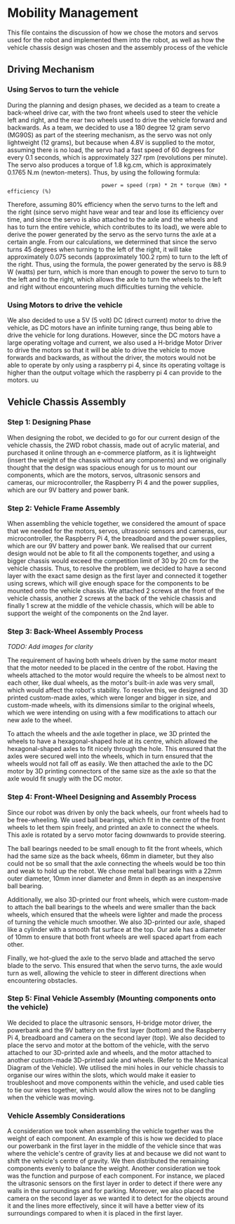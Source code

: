 # Mobility Management
This file contains the discussion of how we chose the motors and servos used for the robot and implemented them into the robot, as well as how the vehicle chassis design was chosen and the assembly process of the vehicle

## Driving Mechanism

### Using Servos to turn the vehicle
During the planning and design phases, we decided as a team to create a back-wheel drive car, with the two front wheels used to steer the vehicle left and right, and the rear two wheels used to drive the vehicle forward and backwards. As a team, we decided to use a 180 degree 12 gram servo (MG90S) as part of the steering mechanism, as the servo was not only lightweight (12 grams), but because when 4.8V is supplied to the motor, assuming there is no load, the servo had a fast speed of 60 degrees for every 0.1 seconds, which is approximately 327 rpm (revolutions per minute). The servo also produces a torque of 1.8 kg.cm, which is approximately 0.1765 N.m (newton-meters). Thus, by using the following formula:
                                     
                                  power = speed (rpm) * 2π * torque (Nm) * efficiency (%)
                                              
Therefore, assuming 80% efficiency when the servo turns to the left and the right (since servo might have wear and tear and lose its efficiency over time, and since the servo is also attached to the axle and the wheels and has to turn the entire vehicle, which contributes to its load), we were able to derive the power generated by the servo as the servo turns the axle at a certain angle. From our calculations, we determined that since the servo turns 45 degrees when turning to the left of the right, it will take approximately 0.075 seconds (approximately 100.2 rpm) to turn to the left of the right. Thus, using the formula, the power generated by the servo is 88.9 W (watts) per turn, which is more than enough to power the servo to turn to the left and to the right, which allows the axle to turn the wheels to the left and right without encountering much difficulties turning the vehicle.

### Using Motors to drive the vehicle
We also decided to use a 5V (5 volt) DC (direct current) motor to drive the vehicle, as DC motors have an infinite turning range, thus being able to drive the vehicle for long durations. However, since the DC motors have a large operating voltage and current, we also used a H-bridge Motor Driver to drive the motors so that it will be able to drive the vehicle to move forwards and backwards, as without the driver, the motors would not be able to operate by only using a raspberry pi 4, since its operating voltage is higher than the output voltage which the raspberry pi 4 can provide to the motors.
uu
## Vehicle Chassis Assembly
### Step 1: Designing Phase
When designing the robot, we decided to go for our current design of the vehicle chassis, the 2WD robot chassis, made out of acrylic material, and purchased it online through an e-commerce platform, as it is lightweight (insert the weight of the chassis without any components) and we originally thought that the design was spacious enough for us to mount our components, which are the motors, servos, ultrasonic sensors and cameras, our microcontroller, the Raspberry Pi 4 and the power supplies, which are our 9V battery and power bank.

### Step 2: Vehicle Frame Assembly
When assembling the vehicle together, we considered the amount of space that we needed for the motors, servos, ultrasonic sensors and cameras, our microcontroller, the Raspberry Pi 4, the breadboard and the power supplies, which are our 9V battery and power bank. We realised that our current design would not be able to fit all the components together, and using a bigger chassis would exceed the competition limit of 30 by 20 cm for the vehicle chassis. Thus, to resolve the problem, we decided to have a second layer with the exact same design as the first layer and connected it together using screws, which will give enough space for the components to be mounted onto the vehicle chassis. We attached 2 screws at the front of the vehicle chassis, another 2 screws at the back of the vehicle chassis and finally 1 screw at the middle of the vehicle chassis, which will be able to support the weight of the components on the 2nd layer. 

### Step 3: Back-Wheel Assembly Process
*TODO: Add images for clarity*

The requirement of having both wheels driven by the same motor meant that the motor needed to be placed in the centre of the robot. Having the wheels attached to the motor would require the wheels to be almost next to each other, like dual wheels, as the motor's built-in axle was very small, which would affect the robot's stability. To resolve this, we designed and 3D printed custom-made axles, which were longer and bigger in size, and custom-made wheels, with its dimensions similar to the original wheels, which we were intending on using with a few modifications to attach our new axle to the wheel.

To attach the wheels and the axle together in place, we 3D printed the wheels to have a hexagonal-shaped hole at its centre, which allowed the hexagonal-shaped axles to fit nicely through the hole. This ensured that the axles were secured well into the wheels, which in turn ensured that the wheels would not fall off as easily. We then attached the axle to the DC motor by 3D printing connectors of the same size as the axle so that the axle would fit snugly with the DC motor.

### Step 4: Front-Wheel Designing and Assembly Process
Since our robot was driven by only the back wheels, our front wheels had to be free-wheeling. We used ball bearings, which fit in the centre of the front wheels to let them spin freely, and printed an axle to connect the wheels. This axle is rotated by a servo motor facing downwards to provide steering.

The ball bearings needed to be small enough to fit the front wheels, which had the same size as the back wheels, 66mm in diameter, but they also could not be so small that the axle connecting the wheels would be too thin and weak to hold up the robot. We chose metal ball bearings with a 22mm outer diameter, 10mm inner diameter and 8mm in depth as an inexpensive ball bearing.

Additionally, we also 3D-printed our front wheels, which were custom-made to attach the ball bearings to the wheels and were smaller than the back wheels, which ensured that the wheels were lighter and made the process of turning the vehicle much smoother. We also 3D-printed our axle, shaped like a cylinder with a smooth flat surface at the top. Our axle has a diameter of 10mm  to ensure that both front wheels are well spaced apart from each other.

Finally, we hot-glued the axle to the servo blade and attached the servo blade to the servo. This ensured that when the servo turns, the axle would turn as well, allowing the vehicle to steer in different directions when encountering obstacles.

### Step 5: Final Vehicle Assembly (Mounting components onto the vehicle)
We decided to place the ultrasonic sensors, H-bridge motor driver, the powerbank and the 9V battery on the first layer (bottom) and the Raspberry Pi 4, breadboard and camera on the second layer (top). We also decided to place the servo and motor at the bottom of the vehicle, with the servo attached to our 3D-printed axle and wheels, and the motor attached to another custom-made 3D-printed axle and wheels. (Refer to the Mechanical Diagram of the Vehicle). We utilised the mini holes in our vehicle chassis to organise our wires within the slots, which would make it easier to troubleshoot and move components within the vehicle, and used cable ties to tie our wires together, which would allow the wires not to be dangling when the vehicle was moving.

### Vehicle Assembly Considerations
A consideration we took when assembling the vehicle together was the weight of each component. An example of this is how we decided to place our powerbank in the first layer in the middle of the vehicle since that was where the vehicle's centre of gravity lies at and because we did not want to shift the vehicle's centre of gravity. We then distributed the remaining components evenly to balance the weight. Another consideration we took was the function and purpose of each component. For instance, we placed the ultrasonic sensors on the first layer in order to detect if there were any walls in the surroundings and for parking. Moreover, we also placed the camera on the second layer as we wanted it to detect for the objects around it and the lines more effectively, since it will have a better view of its surroundings compared to when it is placed in the first layer. 
